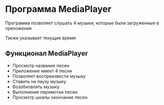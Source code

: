 <h1>Программа MediaPlayer</h1>
<p>
  Программа позволяет слушать 4 музыки, которые были загруженные в приложения
</p>
<p>Также указывает текущие время</p>
<h2>Функционал MediaPlayer</h2>
<ul>
  <li>Просмотр название песен</li>
  <li>Приложение имеет 4 песни</li>
  <li>Позволяет воспреизвести музыку</li>
  <li>Ставить на паузу музыку</li>
  <li>Возобновлять музыку</li>
  <li>Выполнение перемотки песен</li>
  <li>Просмотр шкалы окончание песен</li>
</ul>
